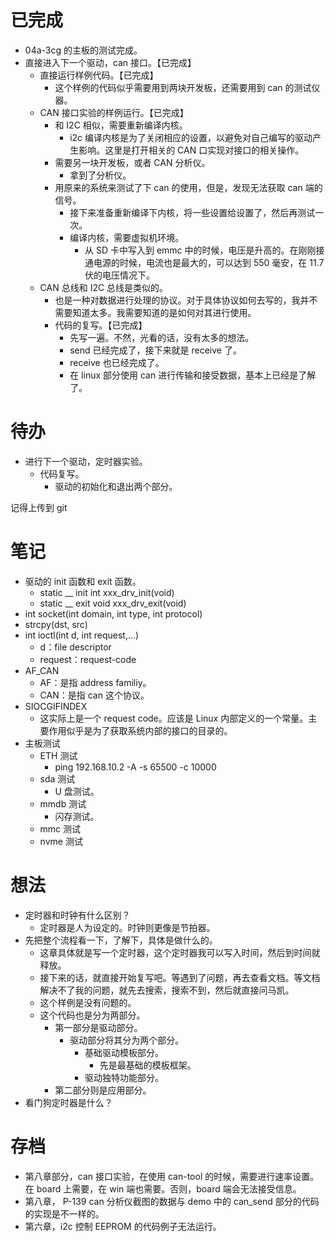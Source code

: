 # 已完成
- 04a-3cg 的主板的测试完成。
- 直接进入下一个驱动，can 接口。【已完成】
	- 直接运行样例代码。【已完成】
		- 这个样例的代码似乎需要用到两块开发板，还需要用到 can 的测试仪器。
	- CAN 接口实验的样例运行。【已完成】
		- 和 I2C 相似，需要重新编译内核。
			- i2c 编译内核是为了关闭相应的设置，以避免对自己编写的驱动产生影响。这里是打开相关的 CAN 口实现对接口的相关操作。
		- 需要另一块开发板，或者 CAN 分析仪。
			- 拿到了分析仪。
		- 用原来的系统来测试了下 can 的使用，但是，发现无法获取 can 端的信号。
			- 接下来准备重新编译下内核，将一些设置给设置了，然后再测试一次。
			- 编译内核，需要虚拟机环境。
				- 从 SD 卡中写入到 emmc 中的时候，电压是升高的。在刚刚接通电源的时候，电流也是最大的，可以达到 550 毫安，在 11.7 伏的电压情况下。
	- CAN 总线和 I2C 总线是类似的。
		- 也是一种对数据进行处理的协议。对于具体协议如何去写的，我并不需要知道太多。我需要知道的是如何对其进行使用。
		- 代码的复写。【已完成】
			- 先写一遍。不然，光看的话，没有太多的想法。
			- send 已经完成了，接下来就是 receive 了。
			- receive 也已经完成了。
			- 在 linux 部分使用 can 进行传输和接受数据，基本上已经是了解了。

# 待办
- 进行下一个驱动，定时器实验。
	- 代码复写。
		- 驱动的初始化和退出两个部分。

记得上传到 git

# 笔记
- 驱动的 init 函数和 exit 函数。
	- static __ init int xxx_drv_init(void)
	- static __ exit void xxx_drv_exit(void)
- int socket(int domain, int type, int protocol)
- strcpy(dst, src)
- int ioctl(int d, int request,...)
	- d：file descriptor
	- request：request-code
- AF_CAN
	- AF：是指 address familiy。
	- CAN：是指 can 这个协议。
- SIOCGIFINDEX
	- 这实际上是一个 request code。应该是 Linux 内部定义的一个常量。主要作用似乎是为了获取系统内部的接口的目录的。
- 主板测试
	- ETH 测试
		- ping 192.168.10.2 -A -s 65500 -c 10000
	- sda 测试
		- U 盘测试。
	- mmdb 测试
		- 闪存测试。
	- mmc 测试
	- nvme 测试
# 想法
- 定时器和时钟有什么区别？
	- 定时器是人为设定的。时钟则更像是节拍器。
- 先把整个流程看一下，了解下，具体是做什么的。
	- 这章具体就是写一个定时器，这个定时器我可以写入时间，然后到时间就释放。
	- 接下来的话，就直接开始复写吧。等遇到了问题，再去查看文档。等文档解决不了我的问题，就先去搜索，搜索不到，然后就直接问马凯。
	- 这个样例是没有问题的。
	- 这个代码也是分为两部分。
		- 第一部分是驱动部分。
			- 驱动部分将其分为两个部分。
				- 基础驱动模板部分。
					- 先是最基础的模板框架。
				- 驱动独特功能部分。
		- 第二部分则是应用部分。
- 看门狗定时器是什么？
# 存档
- 第八章部分，can 接口实验，在使用 can-tool 的时候，需要进行速率设置。在 board 上需要，在 win 端也需要。否则，board 端会无法接受信息。
- 第八章， P-139 can 分析仪截图的数据与 demo 中的 can_send 部分的代码的实现是不一样的。 
- 第六章，i2c 控制 EEPROM 的代码例子无法运行。